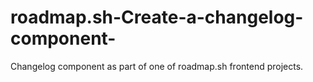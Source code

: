 # roadmap.sh-Create-a-changelog-component-
Changelog component as part of one of roadmap.sh frontend projects.
